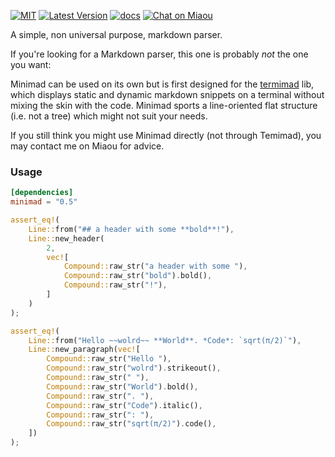 

[![MIT][s2]][l2] [![Latest Version][s1]][l1] [![docs][s3]][l3] [![Chat on Miaou][s4]][l4]

[s1]: https://img.shields.io/crates/v/minimad.svg
[l1]: https://crates.io/crates/minimad

[s2]: https://img.shields.io/badge/license-MIT-blue.svg
[l2]: minimad/LICENSE

[s3]: https://docs.rs/minimad/badge.svg
[l3]: https://docs.rs/minimad/

[s4]: https://miaou.dystroy.org/static/shields/room.svg
[l4]: https://miaou.dystroy.org/3

A simple, non universal purpose, markdown parser.

If you're looking for a Markdown parser, this one is probably *not* the one you want:

Minimad can be used on its own but is first designed for the [termimad](https://github.com/Canop/termimad) lib, which displays static and dynamic markdown snippets on a terminal without mixing the skin with the code. Minimad sports a line-oriented flat structure (i.e. not a tree) which might not suit your needs.

If you still think you might use Minimad directly (not through Temimad), you may contact me on Miaou for advice.

### Usage


```toml
[dependencies]
minimad = "0.5"
```

```rust
assert_eq!(
    Line::from("## a header with some **bold**!"),
    Line::new_header(
        2,
        vec![
            Compound::raw_str("a header with some "),
            Compound::raw_str("bold").bold(),
            Compound::raw_str("!"),
        ]
    )
);

assert_eq!(
    Line::from("Hello ~~wolrd~~ **World**. *Code*: `sqrt(π/2)`"),
    Line::new_paragraph(vec![
        Compound::raw_str("Hello "),
        Compound::raw_str("wolrd").strikeout(),
        Compound::raw_str(" "),
        Compound::raw_str("World").bold(),
        Compound::raw_str(". "),
        Compound::raw_str("Code").italic(),
        Compound::raw_str(": "),
        Compound::raw_str("sqrt(π/2)").code(),
    ])
);
```

